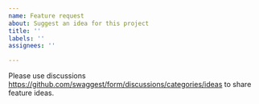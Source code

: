 ```yaml
---
name: Feature request
about: Suggest an idea for this project
title: ''
labels: ''
assignees: ''

---
```


Please use discussions https://github.com/swaggest/form/discussions/categories/ideas to share feature ideas.

